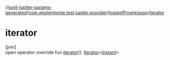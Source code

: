 //[junit-jupiter-params-generated](../../../index.md)/[com.wesleyhome.test.jupiter.provider](../index.md)/[InstantProgression](index.md)/[iterator](iterator.md)

# iterator

[jvm]\
open operator override fun [iterator](iterator.md)(): [Iterator](https://kotlinlang.org/api/latest/jvm/stdlib/kotlin.collections/-iterator/index.html)&lt;[Instant](https://docs.oracle.com/javase/8/docs/api/java/time/Instant.html)&gt;
